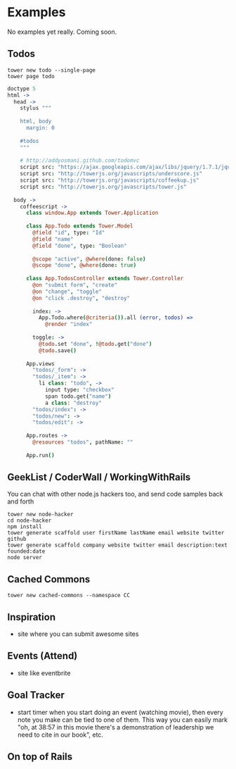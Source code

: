 # Examples

No examples yet really.  Coming soon.

## Todos

```
tower new todo --single-page
tower page todo
```

``` coffeescript
doctype 5
html ->
  head ->
    stylus """
    
    html, body
      margin: 0
      
    #todos
    """
    
    # http://addyosmani.github.com/todomvc
    script src: "https://ajax.googleapis.com/ajax/libs/jquery/1.7.1/jquery.min.js"
    script src: "http://towerjs.org/javascripts/underscore.js"
    script src: "http://towerjs.org/javascripts/coffeekup.js"
    script src: "http://towerjs.org/javascripts/tower.js"
  
  body ->
    coffeescript ->
      class window.App extends Tower.Application
      
      class App.Todo extends Tower.Model
        @field "id", type: "Id"
        @field "name"
        @field "done", type: "Boolean"
  
        @scope "active", @where(done: false)
        @scope "done", @where(done: true)
      
      class App.TodosController extends Tower.Controller
        @on "submit form", "create"
        @on "change", "toggle"
        @on "click .destroy", "destroy"
        
        index: ->
          App.Todo.where(@criteria()).all (error, todos) =>
            @render "index"
        
        toggle: ->
          @todo.set "done", !@todo.get("done")
          @todo.save()
      
      App.views    
        "todos/_form": ->
        "todos/_item": ->
          li class: "todo", ->
            input type: "checkbox"
            span todo.get("name")
            a class: "destroy"
        "todos/index": ->
        "todos/new": ->
        "todos/edit": ->
      
      App.routes ->
        @resources "todos", pathName: ""
    
      App.run()
```

## GeekList / CoderWall / WorkingWithRails

You can chat with other node.js hackers too, and send code samples back and forth

```
tower new node-hacker
cd node-hacker
npm install
tower generate scaffold user firstName lastName email website twitter github
tower generate scaffold company website twitter email description:text founded:date
node server
```

## Cached Commons

```
tower new cached-commons --namespace CC
```

## Inspiration

- site where you can submit awesome sites

## Events (Attend)

- site like eventbrite

## Goal Tracker

- start timer when you start doing an event (watching movie), then every note you make can be tied to one of them.  This way you can easily mark "oh, at 38:57 in this movie there's a demonstration of leadership we need to cite in our book", etc.

## On top of Rails
